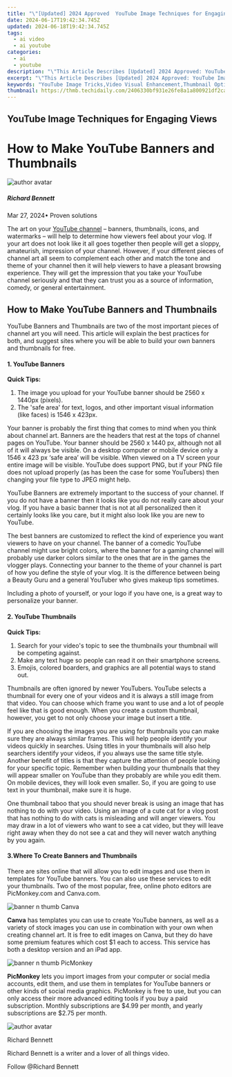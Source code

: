 ```yaml
---
title: "\"[Updated] 2024 Approved  YouTube Image Techniques for Engaging Views\""
date: 2024-06-17T19:42:34.745Z
updated: 2024-06-18T19:42:34.745Z
tags:
  - ai video
  - ai youtube
categories:
  - ai
  - youtube
description: "\"This Article Describes [Updated] 2024 Approved: YouTube Image Techniques for Engaging Views\""
excerpt: "\"This Article Describes [Updated] 2024 Approved: YouTube Image Techniques for Engaging Views\""
keywords: "YouTube Image Tricks,Video Visual Enhancement,Thumbnail Optimization,Viewer Attraction Images,Captivating Video Frames,Engaging Video Imagery,Stimulating Video Backgrounds"
thumbnail: https://thmb.techidaily.com/2406330bf931e26fe8a1a800921df2ca60aab8badbd84f3b12dc61e65092f344.jpg
---
```


## YouTube Image Techniques for Engaging Views

# How to Make YouTube Banners and Thumbnails

![author avatar](https://images.wondershare.com/filmora/article-images/richard-bennett.jpg)

##### Richard Bennett

 Mar 27, 2024• Proven solutions

The art on your [YouTube channel](https://tools.techidaily.com/wondershare/filmora/download/) – banners, thumbnails, icons, and watermarks – will help to determine how viewers feel about your vlog. If your art does not look like it all goes together then people will get a sloppy, amateurish, impression of your channel. However, if your different pieces of channel art all seem to complement each other and match the tone and theme of your channel then it will help viewers to have a pleasant browsing experience. They will get the impression that you take your YouTube channel seriously and that they can trust you as a source of information, comedy, or general entertainment.

## How to Make YouTube Banners and Thumbnails

YouTube Banners and Thumbnails are two of the most important pieces of channel art you will need. This article will explain the best practices for both, and suggest sites where you will be able to build your own banners and thumbnails for free.

#### 1\. YouTube Banners

**Quick Tips:**

1. The image you upload for your YouTube banner should be 2560 x 1440px (pixels).
2. The 'safe area' for text, logos, and other important visual information (like faces) is 1546 x 423px.

Your banner is probably the first thing that comes to mind when you think about channel art. Banners are the headers that rest at the tops of channel pages on YouTube. Your banner should be 2560 x 1440 px, although not all of it will always be visible. On a desktop computer or mobile device only a 1546 x 423 px ‘safe area’ will be visible. When viewed on a TV screen your entire image will be visible. YouTube does support PNG, but if your PNG file does not upload properly (as has been the case for some YouTubers) then changing your file type to JPEG might help.

YouTube Banners are extremely important to the success of your channel. If you do not have a banner then it looks like you do not really care about your vlog. If you have a basic banner that is not at all personalized then it certainly looks like you care, but it might also look like you are new to YouTube.

The best banners are customized to reflect the kind of experience you want viewers to have on your channel. The banner of a comedic YouTube channel might use bright colors, where the banner for a gaming channel will probably use darker colors similar to the ones that are in the games the vlogger plays. Connecting your banner to the theme of your channel is part of how you define the style of your vlog. It is the difference between being a Beauty Guru and a general YouTuber who gives makeup tips sometimes.

Including a photo of yourself, or your logo if you have one, is a great way to personalize your banner.

#### 2\. YouTube Thumbnails

**Quick Tips:**

1. Search for your video's topic to see the thumbnails your thumbnail will be competing against.
2. Make any text huge so people can read it on their smartphone screens.
3. Emojis, colored boarders, and graphics are all potential ways to stand out.

Thumbnails are often ignored by newer YouTubers. YouTube selects a thumbnail for every one of your videos and it is always a still image from that video. You can choose which frame you want to use and a lot of people feel like that is good enough. When you create a custom thumbnail, however, you get to not only choose your image but insert a title.

If you are choosing the images you are using for thumbnails you can make sure they are always similar frames. This will help people identify your videos quickly in searches. Using titles in your thumbnails will also help searchers identify your videos, if you always use the same title style. Another benefit of titles is that they capture the attention of people looking for your specific topic. Remember when building your thumbnails that they will appear smaller on YouTube than they probably are while you edit them. On mobile devices, they will look even smaller. So, if you are going to use text in your thumbnail, make sure it is huge.

One thumbnail taboo that you should never break is using an image that has nothing to do with your video. Using an image of a cute cat for a vlog post that has nothing to do with cats is misleading and will anger viewers. You may draw in a lot of viewers who want to see a cat video, but they will leave right away when they do not see a cat and they will never watch anything by you again.

#### 3.Where To Create Banners and Thumbnails

There are sites online that will allow you to edit images and use them in templates for YouTube banners. You can also use these services to edit your thumbnails. Two of the most popular, free, online photo editors are PicMonkey.com and Canva.com.

![banner n thumb Canva](https://images.wondershare.com/filmora/article-images/banner-n-thumb-Canva.JPG)

**Canva** has templates you can use to create YouTube banners, as well as a variety of stock images you can use in combination with your own when creating channel art. It is free to edit images on Canva, but they do have some premium features which cost $1 each to access. This service has both a desktop version and an iPad app.

![banner n thumb PicMonkey](https://images.wondershare.com/filmora/article-images/banner-n-thumb-PicMonkey.JPG)

**PicMonkey** lets you import images from your computer or social media accounts, edit them, and use them in templates for YouTube banners or other kinds of social media graphics. PicMonkey is free to use, but you can only access their more advanced editing tools if you buy a paid subscription. Monthly subscriptions are $4.99 per month, and yearly subscriptions are $2.75 per month.

![author avatar](https://images.wondershare.com/filmora/article-images/richard-bennett.jpg)

Richard Bennett

Richard Bennett is a writer and a lover of all things video.

Follow @Richard Bennett


<ins class="adsbygoogle"
     style="display:block"
     data-ad-format="autorelaxed"
     data-ad-client="ca-pub-7571918770474297"
     data-ad-slot="1223367746"></ins>



<ins class="adsbygoogle"
     style="display:block"
     data-ad-client="ca-pub-7571918770474297"
     data-ad-slot="8358498916"
     data-ad-format="auto"
     data-full-width-responsive="true"></ins>


